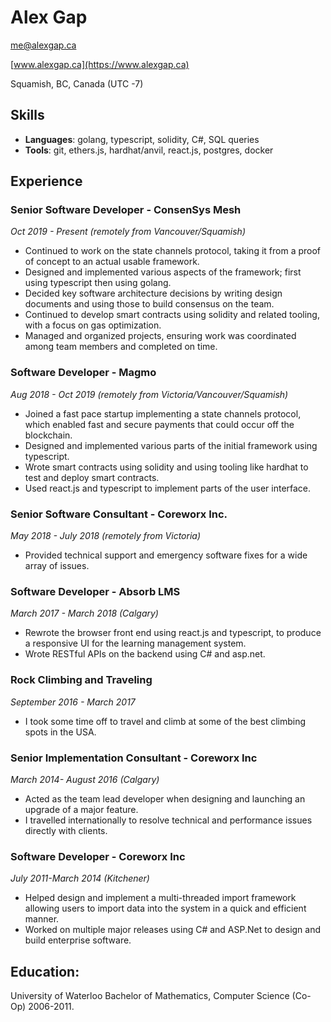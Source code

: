 # Alex Gap

[me@alexgap.ca](mailto:me@alexgap.ca)

[www.alexgap.ca](https://www.alexgap.ca)

Squamish, BC, Canada (UTC -7)

## Skills

- **Languages**: golang, typescript, solidity, C#, SQL queries
- **Tools**: git, ethers.js, hardhat/anvil, react.js, postgres, docker

## Experience

### Senior Software Developer - ConsenSys Mesh

_Oct 2019 - Present (remotely from Vancouver/Squamish)_

- Continued to work on the state channels protocol, taking it from a proof of concept to an actual usable framework.
- Designed and implemented various aspects of the framework; first using typescript then using golang.
- Decided key software architecture decisions by writing design documents and using those to build consensus on the team.
- Continued to develop smart contracts using solidity and related tooling, with a focus on gas optimization.
- Managed and organized projects, ensuring work was coordinated among team members and completed on time.

### Software Developer - Magmo

_Aug 2018 - Oct 2019 (remotely from Victoria/Vancouver/Squamish)_

- Joined a fast pace startup implementing a state channels protocol, which enabled fast and secure payments that could occur off the blockchain.
- Designed and implemented various parts of the initial framework using typescript.
- Wrote smart contracts using solidity and using tooling like hardhat to test and deploy smart contracts.
- Used react.js and typescript to implement parts of the user interface.

### Senior Software Consultant - Coreworx Inc.

_May 2018 - July 2018 (remotely from Victoria)_

- Provided technical support and emergency software fixes for a wide array of issues.

### Software Developer - Absorb LMS

_March 2017 - March 2018 (Calgary)_

- Rewrote the browser front end using react.js and typescript, to produce a responsive UI for the learning management system.
- Wrote RESTful APIs on the backend using C# and asp.net.

### Rock Climbing and Traveling

_September 2016 - March 2017_

- I took some time off to travel and climb at some of the best climbing spots in the USA.

### Senior Implementation Consultant - Coreworx Inc

_March 2014- August 2016 (Calgary)_

- Acted as the team lead developer when designing and launching an upgrade of a major feature.
- I travelled internationally to resolve technical and performance issues directly with clients.

### Software Developer - Coreworx Inc

_July 2011-March 2014 (Kitchener)_

- Helped design and implement a multi-threaded import framework allowing users to import data into the system in a quick and efficient manner.
- Worked on multiple major releases using C# and ASP.Net to design and build enterprise software.

## Education:

University of Waterloo Bachelor of Mathematics, Computer Science (Co-Op) 2006-2011.
